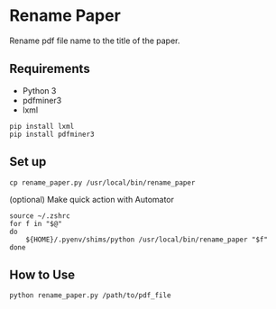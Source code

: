 # Rename Paper

Rename pdf file name to the title of the paper.

## Requirements

- Python 3
- pdfminer3
- lxml

```
pip install lxml
pip install pdfminer3
```

## Set up

```
cp rename_paper.py /usr/local/bin/rename_paper
```

(optional) Make quick action with Automator
```
source ~/.zshrc
for f in "$@"
do
	${HOME}/.pyenv/shims/python /usr/local/bin/rename_paper "$f"
done
```

## How to Use


`python rename_paper.py /path/to/pdf_file`
